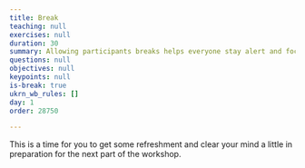 ```yaml
---
title: Break
teaching: null
exercises: null
duration: 30
summary: Allowing participants breaks helps everyone stay alert and focused.
questions: null
objectives: null
keypoints: null
is-break: true
ukrn_wb_rules: []
day: 1
order: 28750

---
```

This is a time for you to get some refreshment and clear your mind a little in preparation for the next part of the workshop.

